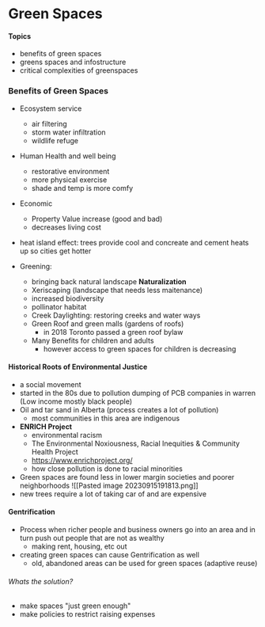 # Green Spaces
#### Topics
- benefits of green spaces
- greens spaces and infostructure
- critical complexities of greenspaces


### Benefits of Green Spaces
- Ecosystem service
	- air filtering
	- storm water infiltration
	- wildlife refuge
- Human Health and well being
	- restorative environment
	- more physical exercise
	- shade and temp is more comfy
- Economic 
	- Property Value increase (good and bad)
	- decreases living cost

- heat island effect: trees provide cool and concreate and cement heats up so cities get hotter

- Greening:
	- bringing back natural landscape **Naturalization**
	- Xeriscaping (landscape that needs less maitenance)
	- increased biodiversity
	- pollinator habitat
	- Creek Daylighting: restoring creeks and water ways
	- Green Roof and green malls (gardens of roofs)
		- in 2018 Toronto passed a green roof bylaw
	- Many Benefits for children and adults
		- however access to green spaces for children is decreasing



#### Historical Roots of Environmental Justice
- a social movement
- started in the 80s due to pollution dumping of PCB companies in warren (Low income mostly black people)
- Oil and tar sand in Alberta (process creates a lot of pollution)
	- most communities in this area are indigenous
- **ENRICH Project**
	- environmental racism
	- The Environmental Noxiousness, Racial Inequities & Community Health Project
	- https://www.enrichproject.org/
	- how close pollution is done to racial minorities
- Green spaces are found less in lower margin societies and poorer neighborhoods
![[Pasted image 20230915191813.png]]
- new trees require a lot of taking car of and are expensive

#### Gentrification
- Process when richer people and business owners go into an area and in turn push out people that are not as wealthy
	- making rent, housing, etc out
- creating green spaces can cause Gentrification as well
	- old, abandoned areas can be used for green spaces (adaptive reuse)
###### Whats the solution?
- make spaces "just green enough"
- make policies to restrict raising expenses